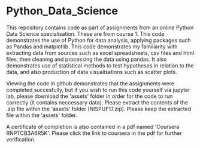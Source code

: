 # Python_Data_Science

This repository contains code as part of assignments from an online Python Data Science specialisation.
These are from course 1. This code demonstrates the use of Python for data analysis, applying packages such as Pandas and matplotlib. This code demonstrates my familiarity with extracting data from sources such as excel spreadsheets, csv files and html files, then cleaning and processing the data using pandas. It also demonstrates use of statistical methods to test hypotheses in relation to the data, and also production of data visualisations such as scatter plots.

Viewing the code in github demonstrates that the assignments were completed succesfully, but if you wish to run this code yourself via jupyter lab, please download the 'assets' folder in order for the code to run correctly (it contains neccessary data). 
Please extract the contents of the .zip file within the 'assets' folder (NISPUF17.zip). Please keep the extracted file within the 'assets' folder.

A certificate of completion is also contained in a pdf named 'Coursera RNPTCB3A6R5K'. Please click the link to coursera in the pdf for further verification.
